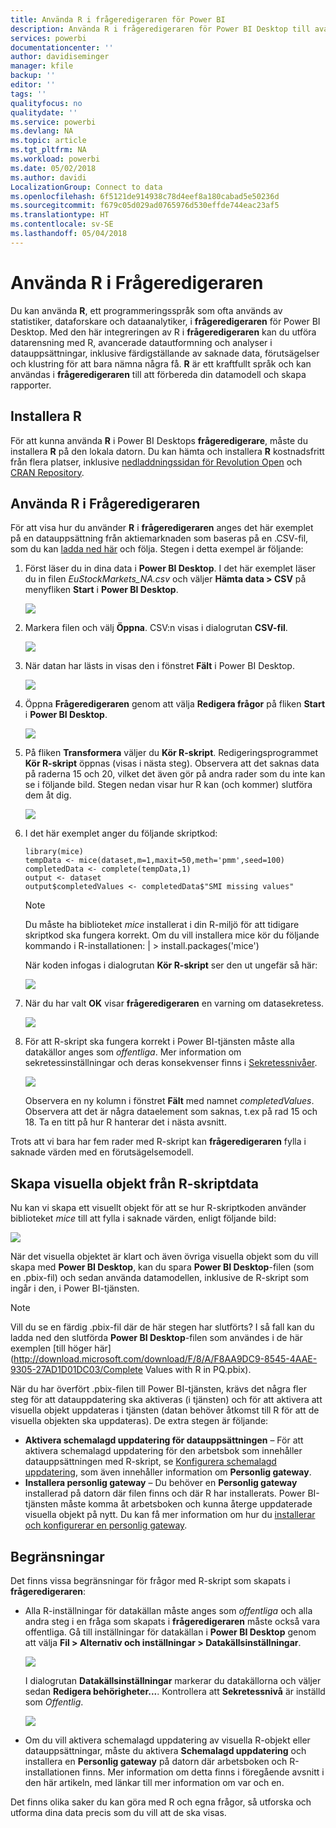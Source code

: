 ```yaml
---
title: Använda R i frågeredigeraren för Power BI
description: Använda R i frågeredigeraren för Power BI Desktop till avancerade analyser
services: powerbi
documentationcenter: ''
author: davidiseminger
manager: kfile
backup: ''
editor: ''
tags: ''
qualityfocus: no
qualitydate: ''
ms.service: powerbi
ms.devlang: NA
ms.topic: article
ms.tgt_pltfrm: NA
ms.workload: powerbi
ms.date: 05/02/2018
ms.author: davidi
LocalizationGroup: Connect to data
ms.openlocfilehash: 6f5121de914938c78d4eef8a180cabad5e50236d
ms.sourcegitcommit: f679c05d029ad0765976d530effde744eac23af5
ms.translationtype: HT
ms.contentlocale: sv-SE
ms.lasthandoff: 05/04/2018
---
```

# <a name="using-r-in-query-editor"></a>Använda R i Frågeredigeraren
Du kan använda **R**, ett programmeringsspråk som ofta används av statistiker, dataforskare och dataanalytiker, i **frågeredigeraren** för Power BI Desktop. Med den här integreringen av R i **frågeredigeraren** kan du utföra datarensning med R, avancerade datautformning och analyser i datauppsättningar, inklusive färdigställande av saknade data, förutsägelser och klustring för att bara nämna några få. **R** är ett kraftfullt språk och kan användas i **frågeredigeraren** till att förbereda din datamodell och skapa rapporter.

## <a name="installing-r"></a>Installera R
För att kunna använda **R** i Power BI Desktops **frågeredigerare**, måste du installera **R** på den lokala datorn. Du kan hämta och installera **R** kostnadsfritt från flera platser, inklusive [nedladdningssidan för Revolution Open](https://mran.revolutionanalytics.com/download/) och [CRAN Repository](https://cran.r-project.org/bin/windows/base/).

## <a name="using-r-in-query-editor"></a>Använda R i Frågeredigeraren
För att visa hur du använder **R** i **frågeredigeraren** anges det här exemplet på en datauppsättning från aktiemarknaden som baseras på en .CSV-fil, som du kan [ladda ned här](http://download.microsoft.com/download/F/8/A/F8AA9DC9-8545-4AAE-9305-27AD1D01DC03/EuStockMarkets_NA.csv) och följa. Stegen i detta exempel är följande:

1. Först läser du in dina data i **Power BI Desktop**. I det här exemplet läser du in filen *EuStockMarkets_NA.csv* och väljer **Hämta data > CSV** på menyfliken **Start** i **Power BI Desktop**.
   
   ![](media/desktop-r-in-query-editor/r-in-query-editor_1.png)
2. Markera filen och välj **Öppna**. CSV:n visas i dialogrutan **CSV-fil**.
   
   ![](media/desktop-r-in-query-editor/r-in-query-editor_2.png)
3. När datan har lästs in visas den i fönstret **Fält** i Power BI Desktop.
   
   ![](media/desktop-r-in-query-editor/r-in-query-editor_3.png)
4. Öppna **Frågeredigeraren** genom att välja **Redigera frågor** på fliken **Start** i **Power BI Desktop**.
   
   ![](media/desktop-r-in-query-editor/r-in-query-editor_4.png)
5. På fliken **Transformera** väljer du **Kör R-skript**. Redigeringsprogrammet **Kör R-skript** öppnas (visas i nästa steg). Observera att det saknas data på raderna 15 och 20, vilket det även gör på andra rader som du inte kan se i följande bild. Stegen nedan visar hur R kan (och kommer) slutföra dem åt dig.
   
   ![](media/desktop-r-in-query-editor/r-in-query-editor_5d.png)
6. I det här exemplet anger du följande skriptkod:
   
       library(mice)
       tempData <- mice(dataset,m=1,maxit=50,meth='pmm',seed=100)
       completedData <- complete(tempData,1)
       output <- dataset
       output$completedValues <- completedData$"SMI missing values"
   
   > [!NOTE]
   > Du måste ha biblioteket *mice* installerat i din R-miljö för att tidigare skriptkod ska fungera korrekt. Om du vill installera mice kör du följande kommando i R-installationen: |      > install.packages('mice')
   > 
   > 
   
   När koden infogas i dialogrutan **Kör R-skript** ser den ut ungefär så här:
   
   ![](media/desktop-r-in-query-editor/r-in-query-editor_5b.png)
7. När du har valt **OK** visar **frågeredigeraren** en varning om datasekretess.
   
   ![](media/desktop-r-in-query-editor/r-in-query-editor_6.png)
8. För att R-skript ska fungera korrekt i Power BI-tjänsten måste alla datakällor anges som *offentliga*. Mer information om sekretessinställningar och deras konsekvenser finns i [Sekretessnivåer](desktop-privacy-levels.md).
   
   ![](media/desktop-r-in-query-editor/r-in-query-editor_7.png)
   
   Observera en ny kolumn i fönstret **Fält** med namnet *completedValues*. Observera att det är några dataelement som saknas, t.ex på rad 15 och 18. Ta en titt på hur R hanterar det i nästa avsnitt.
   

Trots att vi bara har fem rader med R-skript kan **frågeredigeraren** fylla i saknade värden med en förutsägelsemodell.

## <a name="creating-visuals-from-r-script-data"></a>Skapa visuella objekt från R-skriptdata
Nu kan vi skapa ett visuellt objekt för att se hur R-skriptkoden använder biblioteket *mice* till att fylla i saknade värden, enligt följande bild:

![](media/desktop-r-in-query-editor/r-in-query-editor_8a.png)

När det visuella objektet är klart och även övriga visuella objekt som du vill skapa med **Power BI Desktop**, kan du spara **Power BI Desktop**-filen (som en .pbix-fil) och sedan använda datamodellen, inklusive de R-skript som ingår i den, i Power BI-tjänsten.

> [!NOTE]
> Vill du se en färdig .pbix-fil där de här stegen har slutförts? I så fall kan du ladda ned den slutförda **Power BI Desktop**-filen som användes i de här exemplen [till höger här](http://download.microsoft.com/download/F/8/A/F8AA9DC9-8545-4AAE-9305-27AD1D01DC03/Complete Values with R in PQ.pbix).
> 
> 

När du har överfört .pbix-filen till Power BI-tjänsten, krävs det några fler steg för att datauppdatering ska aktiveras (i tjänsten) och för att aktivera att visuella objekt uppdateras i tjänsten (datan behöver åtkomst till R för att de visuella objekten ska uppdateras). De extra stegen är följande:

* **Aktivera schemalagd uppdatering för datauppsättningen** – För att aktivera schemalagd uppdatering för den arbetsbok som innehåller datauppsättningen med R-skript, se [Konfigurera schemalagd uppdatering](refresh-scheduled-refresh.md), som även innehåller information om **Personlig gateway**.
* **Installera personlig gateway** – Du behöver en **Personlig gateway** installerad på datorn där filen finns och där R har installerats. Power BI-tjänsten måste komma åt arbetsboken och kunna återge uppdaterade visuella objekt på nytt. Du kan få mer information om hur du [installerar och konfigurerar en personlig gateway](personal-gateway.md).

## <a name="limitations"></a>Begränsningar
Det finns vissa begränsningar för frågor med R-skript som skapats i **frågeredigeraren**:

* Alla R-inställningar för datakällan måste anges som *offentliga* och alla andra steg i en fråga som skapats i **frågeredigeraren** måste också vara offentliga. Gå till inställningar för datakällan i **Power BI Desktop** genom att välja **Fil > Alternativ och inställningar > Datakällsinställningar**.
  
  ![](media/desktop-r-in-query-editor/r-in-query-editor_9.png)
  
  I dialogrutan **Datakällsinställningar** markerar du datakällorna och väljer sedan **Redigera behörigheter...**. Kontrollera att **Sekretessnivå** är inställd som *Offentlig*.
  
  ![](media/desktop-r-in-query-editor/r-in-query-editor_10.png)    
* Om du vill aktivera schemalagd uppdatering av visuella R-objekt eller datauppsättningar, måste du aktivera **Schemalagd uppdatering** och installera en **Personlig gateway** på datorn där arbetsboken och R-installationen finns. Mer information om detta finns i föregående avsnitt i den här artikeln, med länkar till mer information om var och en.

Det finns olika saker du kan göra med R och egna frågor, så utforska och utforma dina data precis som du vill att de ska visas.


